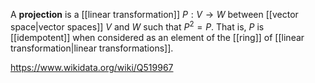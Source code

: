 A **projection** is a [[linear transformation]] $P:V\to W$ between [[vector space|vector spaces]] $V$ and $W$ such that $P^2 = P$. That is, $P$ is [[idempotent]] when considered as an element of the [[ring]] of [[linear transformation|linear transformations]].

https://www.wikidata.org/wiki/Q519967
